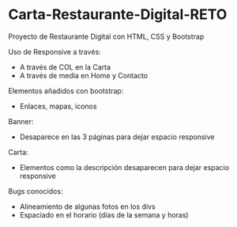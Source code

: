 # Carta-Restaurante-Digital-RETO

Proyecto de Restaurante Digital con HTML, CSS y Bootstrap

Uso de Responsive a través:
- A través de COL en la Carta
- A través de media en Home y Contacto

Elementos añadidos con bootstrap:
- Enlaces, mapas, iconos

Banner:
- Desaparece en las 3 páginas para dejar espacio responsive

Carta:
- Elementos como la descripción desaparecen para dejar espacio responsive

Bugs conocidos:
- Alineamiento de algunas fotos en los divs
- Espaciado en el horario (días de la semana y horas)
